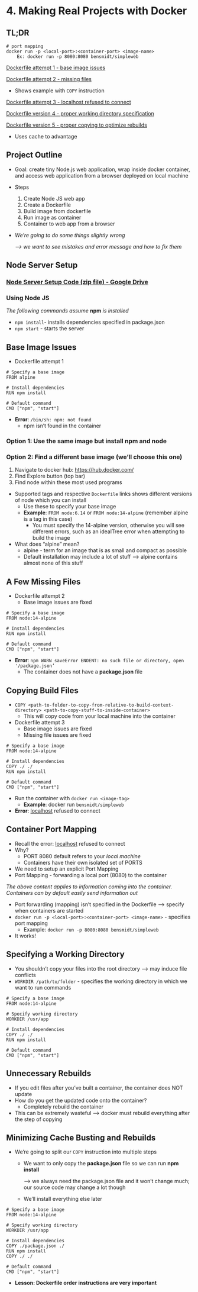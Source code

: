 # 4. Making Real Projects with Docker

## TL;DR

```docker
# port mapping
docker run -p <local-port>:<container-port> <image-name>
	Ex: docker run -p 8080:8080 bensmidt/simpleweb
```

[Dockerfile attempt 1 - base image issues](https://www.notion.so/Docker-and-Kubernetes-The-Complete-Guide-Stephen-Grider-cefe409e5fa5433e8881c3c02571bd8c?pvs=21)

[Dockerfile attempt 2 - missing files](https://www.notion.so/Docker-and-Kubernetes-The-Complete-Guide-Stephen-Grider-cefe409e5fa5433e8881c3c02571bd8c?pvs=21)

- Shows example with `COPY` instruction

[Dockerfile attempt 3 - localhost refused to connect](https://www.notion.so/Docker-and-Kubernetes-The-Complete-Guide-Stephen-Grider-cefe409e5fa5433e8881c3c02571bd8c?pvs=21)

[Dockerfile version 4 - proper working directory specification](https://www.notion.so/Docker-and-Kubernetes-The-Complete-Guide-Stephen-Grider-cefe409e5fa5433e8881c3c02571bd8c?pvs=21)

[Dockerfile version 5 - proper copying to optimize rebuilds](https://www.notion.so/Docker-and-Kubernetes-The-Complete-Guide-Stephen-Grider-cefe409e5fa5433e8881c3c02571bd8c?pvs=21)

- Uses cache to advantage

## Project Outline

- Goal: create tiny Node.js web application, wrap inside docker container, and access web application from a browser deployed on local machine
- Steps
    1. Create Node JS web app
    2. Create a Dockerfile
    3. Build image from dockerfile
    4. Run image as container
    5. Container to web app from a browser
- *We’re going to do some things slightly wrong*
    
    *—> we want to see mistakes and error message and how to fix them*
    

## Node Server Setup

### [Node Server Setup Code (zip file) - Google Drive](https://drive.google.com/file/d/1OroifPRCJ7WCbJNZtGqLPmoLuHE_R8PQ/view?usp=share_link)

### Using Node JS

*The following commands assume* **npm** *is installed*

- `npm install`- installs dependencies specified in package.json
- `npm start` - starts the server

## Base Image Issues

- Dockerfile attempt 1

```docker
# Specify a base image
FROM alpine

# Install dependencies
RUN npm install 

# Default command
CMD ["npm", "start"]
```

- **Error**: `/bin/sh: npm: not found`
    - npm isn’t found in the container

### Option 1: Use the same image but install npm and node

### Option 2: Find a different base image (we’ll choose this one)

1. Navigate to docker hub: https://hub.docker.com/
2. Find Explore button (top bar)
3. Find node within these most used programs
- Supported tags and respective `Dockerfile` links shows different versions of node which you can install
    - Use these to specify your base image
    - **Example**: `FROM node:6.14` or `FROM node:14-alpine` (remember alpine is a tag in this case)
        - You must specify the 14-alpine version, otherwise you will see different errors, such as an idealTree error when attempting to build the image
- What does “alpine” mean?
    - alpine - term for an image that is as small and compact as possible
    - Default installation may include a lot of stuff —> alpine contains almost none of this stuff

## A Few Missing Files

- Dockerfile attempt 2
    - Base image issues are fixed

```docker
# Specify a base image
FROM node:14-alpine

# Install dependencies
RUN npm install 

# Default command
CMD ["npm", "start"]
```

- **Error**: `npm WARN saveError ENOENT: no such file or directory, open '/package.json’`
    - The container does not have a **package.json** file

## Copying Build Files

- `COPY <path-to-folder-to-copy-from-relative-to-build-context-directory> <path-to-copy-stuff-to-inside-container>`
    - This will copy code from your local machine into the container
- Dockerfile attempt 3
    - Base image issues are fixed
    - Missing file issues are fixed

```docker
# Specify a base image
FROM node:14-alpine

# Install dependencies
COPY ./ ./
RUN npm install 

# Default command
CMD ["npm", "start"]
```

- Run the container with `docker run <image-tag>`
    - **Example**: docker run `bensmidt/simpleweb`
- **Error**: [localhost](http://localhost) refused to connect

## Container Port Mapping

- Recall the error: [localhost](http://localhost) refused to connect
- Why?
    - PORT 8080 default refers to your *local machine*
    - Containers have their own isolated set of PORTS
- We need to setup an explicit Port Mapping
- Port Mapping - forwarding a local port (8080) to the container

*The above content applies to information coming into the container. Containers can by default easily send information out*

- Port forwarding (mapping) isn’t specified in the Dockerfile —> specify when containers are started
- `docker run -p <local-port>:<container-port> <image-name>` - specifies port mapping
    - Example: `docker run -p 8080:8080 bensmidt/simpleweb`
- It works!

## Specifying a Working Directory

- You shouldn’t copy your files into the root directory —> may induce file conflicts
- `WORKDIR /path/to/folder` - specifies the working directory in which we want to run commands

```docker
# Specify a base image
FROM node:14-alpine

# Specify working directory
WORKDIR /usr/app

# Install dependencies
COPY ./ ./
RUN npm install 

# Default command
CMD ["npm", "start"]
```

## Unnecessary Rebuilds

- If you edit files after you’ve built a container, the container does NOT update
- How do you get the updated code onto the container?
    - Completely rebuild the container
- This can be extremely wasteful —> docker must rebuild everything after the step of copying

## Minimizing Cache Busting and Rebuilds

- We’re going to split our `COPY` instruction into multiple steps
    - We want to only copy the **package.json** file so we can run **npm install**
        
        —> we always need the package.json file and it won’t change much; our source code may change a lot though
        
    - We’ll install everything else later

```docker
# Specify a base image
FROM node:14-alpine

# Specify working directory
WORKDIR /usr/app

# Install dependencies
COPY ./package.json ./
RUN npm install 
COPY ./ ./

# Default command
CMD ["npm", "start"]
```

- **Lesson: Dockerfile order instructions are very important**
